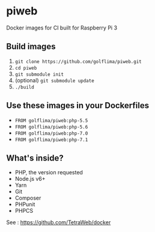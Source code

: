 # piweb
Docker images for CI built for Raspberry Pi 3

## Build images

1. `git clone https://github.com/golflima/piweb.git`
2. `cd piweb`
3. `git submodule init`
4. (optional) `git submodule update`
5. `./build`

## Use these images in your Dockerfiles

* `FROM golflima/piweb:php-5.5`
* `FROM golflima/piweb:php-5.6`
* `FROM golflima/piweb:php-7.0`
* `FROM golflima/piweb:php-7.1`

## What's inside?

* PHP, the version requested
* Node.js v6+
* Yarn
* Git
* Composer
* PHPunit
* PHPCS

See : https://github.com/TetraWeb/docker